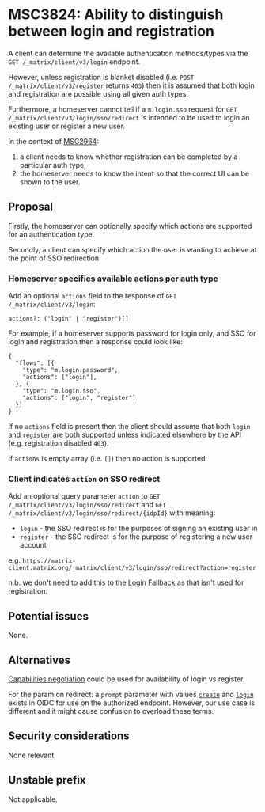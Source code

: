 # MSC3824: Ability to distinguish between login and registration

A client can determine the available authentication methods/types via the `GET /_matrix/client/v3/login` endpoint.

However, unless registration is blanket disabled (i.e. `POST /_matrix/client/v3/register` returns `403`) then it is assumed that both login and registration are possible using all given auth types.

Furthermore, a homeserver cannot tell if a `m.login.sso` request for `GET /_matrix/client/v3/login/sso/redirect` is intended to be used to login an existing user or register a new user.

In the context of [MSC2964](https://github.com/matrix-org/matrix-doc/pull/2964):

1. a client needs to know whether registration can be completed by a particular auth type;
2. the homeserver needs to know the intent so that the correct UI can be shown to the user.

## Proposal

Firstly, the homeserver can optionally specify which actions are supported for an authentication type.

Secondly, a client can specify which action the user is wanting to achieve at the point of SSO redirection.

### Homeserver specifies available actions per auth type

Add an optional `actions` field to the response of `GET /_matrix/client/v3/login`:

`actions?: ("login" | "register")[]`

For example, if a homeserver supports password for login only, and SSO for login and registration then a response could look like:

```
{
  "flows": [{
    "type": "m.login.password",
    "actions": ["login"],
  }, {
    "type": "m.login.sso",
    "actions": ["login", "register"]
  }]
}

```

If no `actions` field is present then the client should assume that both `login` and `register` are both supported unless indicated elsewhere by the API (e.g. registration disabled `403`).

If `actions` is empty array (i.e. `[]`) then no action is supported.

### Client indicates `action` on SSO redirect

Add an optional query parameter `action` to `GET /_matrix/client/v3/login/sso/redirect` and `GET /_matrix/client/v3/login/sso/redirect/{idpId}` with meaning:

- `login` - the SSO redirect is for the purposes of signing an existing user in
- `register` - the SSO redirect is for the purpose of registering a new user account

e.g. `https://matrix-client.matrix.org/_matrix/client/v3/login/sso/redirect?action=register`

n.b. we don't need to add this to the [Login Fallback](https://spec.matrix.org/v1.2/client-server-api/#login-fallback) as that isn't used for registration.

## Potential issues

None.

## Alternatives

[Capabilities negotiation](https://spec.matrix.org/v1.2/client-server-api/#capabilities-negotiation) could be used for availability of login vs register.

For the param on redirect: a `prompt` parameter with values [`create`](https://openid.net/specs/openid-connect-prompt-create-1_0.html#rfc.section.4) and [`login`](https://openid.net/specs/openid-connect-core-1_0.html#AuthRequest) exists in OIDC for use on the authorized endpoint. However, our use case is different and it might cause confusion to overload these terms.

## Security considerations

None relevant.

## Unstable prefix

Not applicable.
